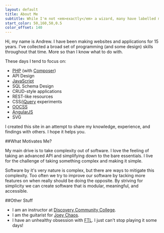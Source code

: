 ```yaml
---
layout: default
title: About Me
subtitle: While I'm not <em>exactly</em> a wizard, many have labelled me so.
start_color: 50,160,50,0.5
color_offset: 140
---
```


Hi, my name is Andrew. I have been making websites and applications for 15 years. I've collected a broad set of programming (and some design) skills throughout that time. More so than I know what to do with.

These days I tend to focus on:

- [PHP](http://php.net) (with [Composer](https://getcomposer.org/))
- API Design
- [JavaScript](https://developer.mozilla.org/en/docs/Web/JavaScript)
- SQL Schema Design
- CRUD-style applications
- REST-like resources
- CSS/[jQuery](http://jquery.com/) experiments
- [OOCSS](http://bem.info/articles/yandex-frontend-dev/)
- [AngularJS](http://angularjs.org)
- SVG

I created this site in an attempt to share my knowledge, experience, and findings with others. I hope it helps you.

##What Motivates Me?

My main drive is to take complexity out of software. I love the feeling of taking an advanced API and simplifying down to the bare essentials. I live for the challenge of taking something complex and making it simple.

Software by it's very nature is complex, but there are ways to mitigate this complexity. Too often we try to improve our software by tacking more features on when really should be doing the opposite. By striving for simplicity we can create software that is modular, meaningful, and accessible.

##Other Stuff

- I am an instructor at [Discovery Community College](http://discoverycommunitycollege.com).
- I am the guitarist for [Joey Chaos](http://www.joeychaos.com/).
- I have an unhealthy obsession with [FTL](http://www.ftlgame.com/). I just can't stop playing it some days!